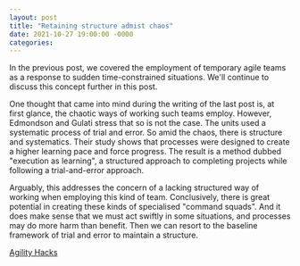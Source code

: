 ```yaml
---
layout: post
title: "Retaining structure admist chaos"
date: 2021-10-27 19:00:00 -0000
categories:
---
```


In the previous post, we covered the employment of temporary agile teams as a response to sudden time-constrained situations. We'll continue to discuss this concept further in this post. 

One thought that came into mind during the writing of the last post is, at first glance, the chaotic ways of working such teams employ. However, Edmondson and Gulati stress that so is not the case. The units used a systematic process of trial and error. So amid the chaos, there is structure and systematics. Their study shows that processes were designed to create a higher learning pace and force progress. The result is a method dubbed "execution as learning", a structured approach to completing projects while following a trial-and-error approach. 

Arguably, this addresses the concern of a lacking structured way of working when employing this kind of team. Conclusively, there is great potential in creating these kinds of specialised "command squads". And it does make sense that we must act swiftly in some situations, and processes may do more harm than benefit. Then we can resort to the baseline framework of trial and error to maintain a structure. 


[Agility Hacks](https://hbr.org/2021/11/agility-hacks?ab=hero-main-text)

